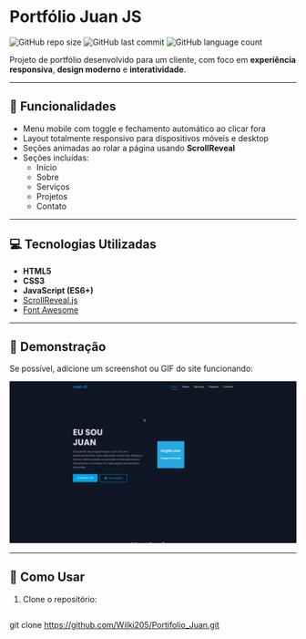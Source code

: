 # Portfólio Juan JS

![GitHub repo size](https://img.shields.io/github/repo-size/Wilki205/Portifolio_Juan)
![GitHub last commit](https://img.shields.io/github/last-commit/Wilki205/Portifolio_Juan)
![GitHub language count](https://img.shields.io/github/languages/count/Wilki205/Portifolio_Juan)


Projeto de portfólio desenvolvido para um cliente, com foco em **experiência responsiva**, **design moderno** e **interatividade**.

---

## 🌟 Funcionalidades

- Menu mobile com toggle e fechamento automático ao clicar fora
- Layout totalmente responsivo para dispositivos móveis e desktop
- Seções animadas ao rolar a página usando **ScrollReveal**
- Seções incluídas:
  - Início
  - Sobre
  - Serviços
  - Projetos
  - Contato

---

## 💻 Tecnologias Utilizadas

- **HTML5**
- **CSS3**
- **JavaScript (ES6+)**
- [ScrollReveal.js](https://scrollrevealjs.org/)
- [Font Awesome](https://fontawesome.com/)

---

## 🚀 Demonstração

Se possível, adicione um screenshot ou GIF do site funcionando:

![Foto de Perfil](screenshot.png)


---

## 📂 Como Usar

1. Clone o repositório:
   ```bash
  git clone https://github.com/Wilki205/Portifolio_Juan.git

